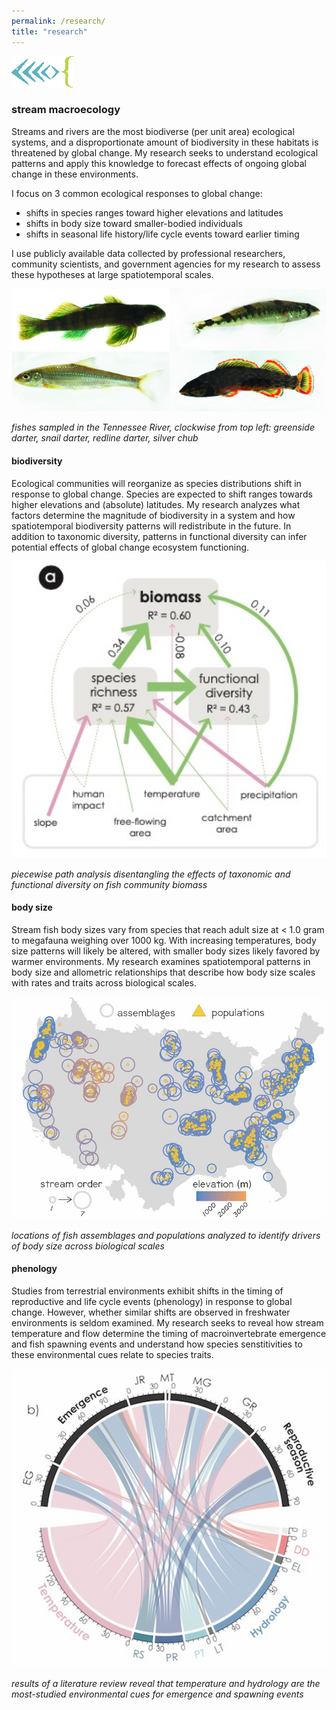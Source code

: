 ```yaml
---
permalink: /research/
title: "research"
---
```


<img src="/assets/images/fishcode.jpg" alt="fish"/>

### stream macroecology

Streams and rivers are the most biodiverse (per unit area) ecological systems, and a disproportionate amount of biodiversity in these habitats is threatened by global change. My research seeks to understand ecological patterns and apply this knowledge to forecast effects of ongoing global change in these environments. 

I focus on 3 common ecological responses to global change:
+ shifts in species ranges toward higher elevations and latitudes
+ shifts in body size toward smaller-bodied individuals
+ shifts in seasonal life history/life cycle events toward earlier timing

I use publicly available data collected by professional researchers, community scientists, and government agencies for my research to assess these hypotheses at large spatiotemporal scales.

<img src="/assets/images/TVA_fish_5.6.jpg" alt="tnfish" width="600"/>

*fishes sampled in the Tennessee River, clockwise from top left: greenside darter, snail darter, redline darter, silver chub*

#### biodiversity

Ecological communities will reorganize as species distributions shift in response to global change. Species are expected to shift ranges towards higher elevations and (absolute) latitudes. My research analyzes what factors determine the magnitude of biodiversity in a system and how spatiotemporal biodiversity patterns will redistribute in the future. In addition to taxonomic diversity, patterns in functional diversity can infer potential effects of global change ecosystem functioning.

<img src="/assets/images/fwProd.jpg" alt="prod" width="600"/>

*piecewise path analysis disentangling the effects of taxonomic and functional diversity on fish community biomass*

#### body size

Stream fish body sizes vary from species that reach adult size at < 1.0 gram to megafauna weighing over 1000 kg. With increasing temperatures, body size patterns will likely be altered, with smaller body sizes likely favored by warmer environments. My research examines spatiotemporal patterns in body size and allometric relationships that describe how body size scales with rates and traits across biological scales.

<img src="/assets/images/studySitesBerg.jpg" alt="bergsites" width="600"/>

*locations of fish assemblages and populations analyzed to identify drivers of body size across biological scales*

#### phenology

Studies from terrestrial environments exhibit shifts in the timing of reproductive and life cycle events (phenology) in response to global change. However, whether similar shifts are observed in freshwater environments is seldom examined. My research seeks to reveal how stream temperature and flow determine the timing of macroinvertebrate emergence and fish spawning events and understand how species senstitivities to these environmental cues relate to species traits.

<img src="/assets/images/phenology.jpg" alt="bergsites" width="600"/>

*results of a literature review reveal that temperature and hydrology are the most-studied environmental cues for emergence and spawning events*
